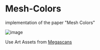 # Mesh-Colors
implementation of the paper "Mesh Colors"

![image](https://github.com/WeakKnight/Mesh-Colors/assets/12985760/2d60347f-98f9-4fba-9c99-f54efa518b42)

Use Art Assets from [Megascans](https://quixel.com/megascans/home?category=3D%20asset&category=food&assetId=tgykfhgpa)
